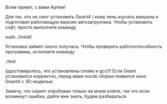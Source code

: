 Всем привет, с вами Артем!

Для тех, кто не смог установить Geant4 / кому лень изучать мануалы я подготовил работающую версию автозагрузчика. Чтобы 
установить софт, просто выполните команду

sudo 
./install

Установка займет около получаса.
Чтобы проверить работоспособность программы, исполните команду

./test

(удостоверьтесь, что установлены cmake и gcc)!!
Если Geant установился корректно, перед вами после сборки появится окно Geant4 с 3D-моделью

Замечу, что скрипт опробован только на моем компе, так что если возникнут ошибки, дайте мне знать, будем разбираться.
